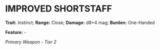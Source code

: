 # IMPROVED SHORTSTAFF

**Trait:** Instinct; **Range:** Close; **Damage:** d8+4 mag; **Burden:** One-Handed

**Feature:** -

*Primary Weapon - Tier 2*
